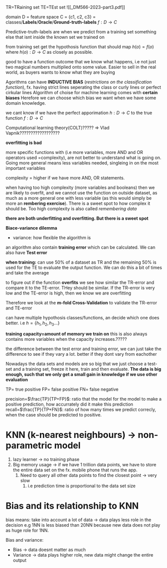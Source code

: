 TR=TRaining set
TE=TEst set
![[_DM566-2023-part3.pdf]]

domain D = feature space
C = {c1, c2, c3} = classes/**Labels**/**Oracle**/**Ground-truth-labels** 
$f:D\to C$

Predictive-truth-labels are when we predict from a training set something else that isnt inside the known set we trained on

from training set get the hypothosis function that should map $h(o) = f(o)$ where $h(o): D \to C$ as closely as possible.

good to have a function outcome that we know what happens, i.e not just two magical numbers multiplied onto some value. Easier to sell in the real world, as buyers wants to know what they are buying


Agorithms can have **INDUCTIVE BIAS** (_restrictions on the classification function_), fx. having strict lines seperating the class or curly lines or perfect cirkular lines
Algorithm of choise for machine learning comes with **certain biases** Herefore we can choose which bias we want when we have some domain knowledge.

we cant know if we have the perfect apporimation $h: D\to C$ to the true function $f: D\to C$ 

Computational learning theory(COLT)????? => Vlad Vapnik??????????????????

**overfitting is bad**

more specific functions with (i.e more variables, more AND and OR operators used 
=complexity), are not better to understand what is going on. Going more general means less variables needed, singleing in on the most important variables

complexity = higher if we have more AND, OR statements.

when having too high complexity (more variables and booleans) then we are likely to overfit, and we cannot use the function on outside dataset, as much as a more general one with less variable (as this would simply be more an **rembering exercise**). There is a sweet spot to how complex it should be. Too high complexity is also called _remembering data_

**there are both underfitting and overfitting. But there is a sweet spot**

**Biace-variance dilemma**
- variance: how flexible the algorithm is

an algorithm also contain **training error** which can be calculated. We can also have **Test error**

**when training:** can use 50% of a dataset as TR and the remaining 50% is used for the TE to evaluate the output function. We can do this a bit of times and take the average

to figure out if the function **overfits** we see how similar the TR-error and compare it to the TE-error. THey should be similar. If the TR-error is very low and the TE-error is high, then we know we are overfitting

Therefore we look at the **m-fold Cross-Validation** to validate the TR-error and TE-error


can have multiple hypothosis classes/functions, an decide which one does better. i.e $h=\{h_{1}, h_{2}, h_{3}\dots\}$

**training capacity=amount of memory we train on** this is also always contains more variables when the capacity increases.?????

the difference between the test error and training error, we can just take the difference to see if they vary a lot. better if they dont vary from eachother

Nowadays the data sets and models are so big that we just choose a test-set and a training set, freeze it here, train and then evaluate. **The data is big enough, such that we only get a small gain in knowledge if we use other evaluation**

TP= true positive
FP= false positive
FN= false negative

precision=$\frac{TP}{TP+FP}$: ratio that the model for the model to make a positive prediction, how accurrately did it make this prediction
recall=$\frac{TP}{TP+FN}$: ratio of how many times we predict correcly, when the case should be predicted to positive.

# KNN (k-nearest neighbours) -> non-parametric model
1. lazy learner -> no training phase
2. Big memory usage -> if we have 1 trillion data points, we have to store the entire data set on the fx. mobile phone that runs the app.
	1. Need to query all other data points to find the closest point -> very slow
		1. i.e prediction time is proportional to the data set size

# Bias and its relationship to KNN
bias means: take into account a lot of data -> data plays less role in the decision e.g 1NN is less biased than 20NN because new data does not play as huge role for 1NN.

Bias and variance: 
* Bias -> data doesnt matter as much 
* Variance -> data plays higher role, new data might change the entire output








